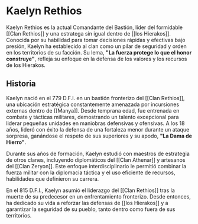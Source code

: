 # Kaelyn Rethios

Kaelyn Rethios es la actual Comandante del Bastión, líder del formidable [[Clan Rethios]] y una estratega sin igual dentro de [[los Hierakos]]. Conocida por su habilidad para tomar decisiones rápidas y efectivas bajo presión, Kaelyn ha establecido al clan como un pilar de seguridad y orden en los territorios de su facción. Su lema, **"La fuerza protege lo que el honor construye"**, refleja su enfoque en la defensa de los valores y los recursos de los Hierakos.

## Historia

Kaelyn nació en el 779 D.F.I. en un bastión fronterizo del [[Clan Rethios]], una ubicación estratégica constantemente amenazada por incursiones externas dentro de [[Manya]]. Desde temprana edad, fue entrenada en combate y tácticas militares, demostrando un talento excepcional para liderar pequeñas unidades en maniobras defensivas y ofensivas. A los 18 años, lideró con éxito la defensa de una fortaleza menor durante un ataque sorpresa, ganándose el respeto de sus superiores y su apodo, **"La Dama de Hierro"**.

Durante sus años de formación, Kaelyn estudió con maestros de estrategia de otros clanes, incluyendo diplomáticos del [[Clan Athenar]] y artesanos del [[Clan Zeryon]]. Este enfoque interdisciplinario le permitió combinar la fuerza militar con la diplomacia táctica y el uso eficiente de recursos, habilidades que definieron su carrera.

En el 815 D.F.I., Kaelyn asumió el liderazgo del [[Clan Rethios]] tras la muerte de su predecesor en un enfrentamiento fronterizo. Desde entonces, ha dedicado su vida a reforzar las defensas de [[los Hierakos]] y a garantizar la seguridad de su pueblo, tanto dentro como fuera de sus territorios.